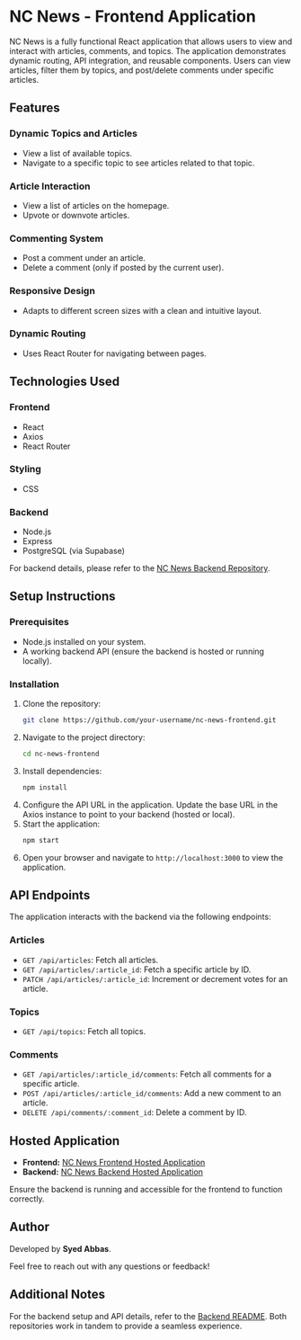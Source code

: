 # NC News - Frontend Application

NC News is a fully functional React application that allows users to view and interact with articles, comments, and topics. The application demonstrates dynamic routing, API integration, and reusable components. Users can view articles, filter them by topics, and post/delete comments under specific articles.

## Features

### Dynamic Topics and Articles
- View a list of available topics.
- Navigate to a specific topic to see articles related to that topic.

### Article Interaction
- View a list of articles on the homepage.
- Upvote or downvote articles.

### Commenting System
- Post a comment under an article.
- Delete a comment (only if posted by the current user).

### Responsive Design
- Adapts to different screen sizes with a clean and intuitive layout.

### Dynamic Routing
- Uses React Router for navigating between pages.

## Technologies Used

### Frontend
- React
- Axios
- React Router

### Styling
- CSS

### Backend
- Node.js
- Express
- PostgreSQL (via Supabase)

For backend details, please refer to the [NC News Backend Repository](https://github.com/muzefa01/my-nc-news).

## Setup Instructions

### Prerequisites
- Node.js installed on your system.
- A working backend API (ensure the backend is hosted or running locally).

### Installation
1. Clone the repository:
   ```bash
   git clone https://github.com/your-username/nc-news-frontend.git
   ```
2. Navigate to the project directory:
   ```bash
   cd nc-news-frontend
   ```
3. Install dependencies:
   ```bash
   npm install
   ```
4. Configure the API URL in the application. Update the base URL in the Axios instance to point to your backend (hosted or local).
5. Start the application:
   ```bash
   npm start
   ```
6. Open your browser and navigate to `http://localhost:3000` to view the application.

## API Endpoints

The application interacts with the backend via the following endpoints:

### Articles
- `GET /api/articles`: Fetch all articles.
- `GET /api/articles/:article_id`: Fetch a specific article by ID.
- `PATCH /api/articles/:article_id`: Increment or decrement votes for an article.

### Topics
- `GET /api/topics`: Fetch all topics.

### Comments
- `GET /api/articles/:article_id/comments`: Fetch all comments for a specific article.
- `POST /api/articles/:article_id/comments`: Add a new comment to an article.
- `DELETE /api/comments/:comment_id`: Delete a comment by ID.

## Hosted Application

- **Frontend:** [NC News Frontend Hosted Application](https://your-frontend-hosted-link.com)
- **Backend:** [NC News Backend Hosted Application](https://my-nc-news-k94s.onrender.com)

Ensure the backend is running and accessible for the frontend to function correctly.

## Author

Developed by **Syed Abbas**.

Feel free to reach out with any questions or feedback!

## Additional Notes

For the backend setup and API details, refer to the [Backend README](https://github.com/your-username/nc-news-backend/blob/main/README.md). Both repositories work in tandem to provide a seamless experience.
